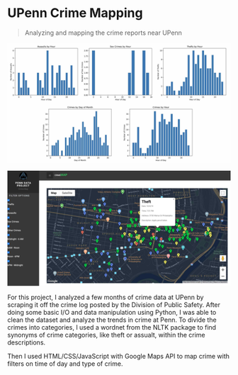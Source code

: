 # UPenn Crime Mapping
> Analyzing and mapping the crime reports near UPenn

![Graphs](/content/images/crime-graphs.jpg)

![Map](/content/images/crime-map.jpg)

For this project, I analyzed a few months of crime data at UPenn by scraping it off the crime log posted by the 
Division of Public Safety. After doing some basic I/O and data manipulation using Python, I was able to clean the 
dataset and analyze the trends in crime at Penn. To divide the crimes into categories, I used a wordnet from the 
NLTK package to find synonyms of crime categories, like theft or assualt, within the crime descriptions.

Then I used HTML/CSS/JavaScript with Google Maps API to map crime with filters on time of day and type of crime.